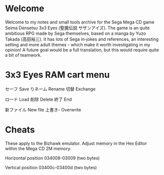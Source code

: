 # Welcome
Welcome to my notes and small tools archive for the Sega Mega CD game Seima Densetsu 3x3 Eyes (聖魔伝説 サザンアイズ). The game is an quite ambitious RPG made by Sega themselves, based on a manga by Yuzo Takada (高田裕三). It has lots of Sega in-jokes and references, an interesting setting and more adult themes - which make it worth investigating in my opinion! A future goal would be a full translation, but this would require quite a bit of teamwork.

# 3x3 Eyes RAM cart menu

セ一フ Save	りネーム Rename		切替 Exchange

ロ一ド Load	削除 Delete		終了 End


新ファイル New file
上書き- Overwrite

# Cheats

These apply to the Bizhawk emulator. Adjust memory in the Hex Editor within the Mega CD 2M memory.

Horizontal position 034008-03009 (two bytes)

Vertical position  03400c-03400d (two bytes)
